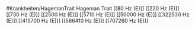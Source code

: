 #Krankheiten/HagemanTrait
Hageman Trait
[[80 Hz (E)]]
[[220 Hz (E)]]
[[730 Hz (E)]]
[[2500 Hz (E)]]
[[5710 Hz (E)]]
[[50000 Hz (E)]]
[[322530 Hz (E)]]
[[415700 Hz (E)]]
[[566410 Hz (E)]]
[[707260 Hz (E)]]